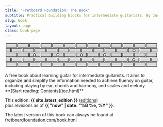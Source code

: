 ```yaml
---
title: "Fretboard Foundation: The Book"
subtitle: Practical building blocks for intermediate guitarists. By Jason Grimes.
slug: book
layout: page
class: book-page
---
```


![Fretboard Foundation logo](assets/logos/logo-wide.svg)

<div class="chapter-abstract color-callout-dark">
A free book about learning guitar for intermediate guitarists.
It aims to organize and simplify the information needed to achieve fluency on guitar,
including playing by ear, chords and harmony, and scales and melody.
</div>

<div class="font-larger" markdown="block">
**[Start reading: Contents](toc.html)**
</div>

This edition: **{{ site.latest_edition }}** ([editions](editions.html))  
plus revisions as of **{{ "now" | date: "%B %e, %Y" }}**.

The latest version of this book can always be found at
[fretboardfoundation.com/book.html](https://fretboardfoundation.com/book.html)
